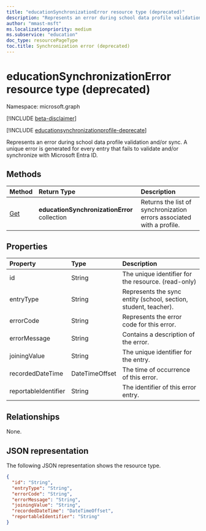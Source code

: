 ```yaml
---
title: "educationSynchronizationError resource type (deprecated)"
description: "Represents an error during school data profile validation and/or sync. A unique error is generated for every entry that fails to validate and/or synchronize with Microsoft Entra ID."
author: "mmast-msft"
ms.localizationpriority: medium
ms.subservice: "education"
doc_type: resourcePageType
toc.title: Synchronization error (deprecated)
---
```


# educationSynchronizationError resource type (deprecated)

Namespace: microsoft.graph

[!INCLUDE [beta-disclaimer](../../includes/beta-disclaimer.md)]

[!INCLUDE [educationsynchronizationprofile-deprecate](../includes/education-deprecate-educationsynchronizationprofile.md)]

Represents an error during school data profile validation and/or sync. A unique error is generated for every entry that fails to validate and/or synchronize with Microsoft Entra ID.

## Methods

| Method                                                                     | Return Type                                  | Description                                                           |
| :------------------------------------------------------------------------- | :------------------------------------------- | :-------------------------------------------------------------------- |
| [Get](../api/educationsynchronizationerrors-get.md) | **educationSynchronizationError** collection | Returns the list of synchronization errors associated with a profile. |

## Properties

| Property             | Type           | Description                                                     |
| :------------------- | :------------- | :-------------------------------------------------------------- |
| id                   | String         | The unique identifier for the resource. (read-only)             |
| entryType            | String         | Represents the sync entity (school, section, student, teacher). |
| errorCode            | String         | Represents the error code for this error.                       |
| errorMessage         | String         | Contains a description of the error.                            |
| joiningValue         | String         | The unique identifier for the entry.                            |
| recordedDateTime     | DateTimeOffset | The time of occurrence of this error.                           |
| reportableIdentifier | String         | The identifier of this error entry.                             |

## Relationships

None.

## JSON representation

The following JSON representation shows the resource type.

<!-- {
  "blockType": "resource",
  "optionalProperties": [

  ],
  "@odata.type": "microsoft.graph.educationSynchronizationError"
}-->

```json
{
  "id": "String",
  "entryType": "String",
  "errorCode": "String",
  "errorMessage": "String",
  "joiningValue": "String",
  "recordedDateTime": "DateTimeOffset",
  "reportableIdentifier": "String"
}
```
